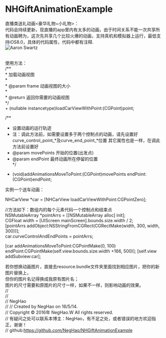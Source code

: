 # NHGiftAnimationExample <br/>
直播类送礼动画<豪华礼物+小礼物>：<br/>
代码会持续更新，现直播的app里内有太多的动画，由于时间关系不能一次共享所有动画聘为，这次先共享几个比较火爆的动画，支持真机和模拟器上运行，最低支持iOS8.0，具体的代码属性，代码中都有注释.<br/>
 ![Aaron Swartz](https://github.com/NegHao/NHGiftAnimationExample/blob/master/NHGift.gif)

<br/>
使用方法：<br/>
/**<br/>
*  加载动画视图<br/>
*<br/>
*  @param frame 动画视图的大小<br/>
*<br/>
*  @return 返回你需要的动画视图<br/>
*/<br/>
+ (nullable instancetype)loadCarViewWithPoint:(CGPoint)point;<br/>


/**<br/>
*  设置动画的运行轨迹<br/>
*  注：调此方法前，如需要设置多于两个控制点的动画，请先设置好curve_control_point_*及curve_end_point_*位置
其它属性也是一样，在调此方法前设置好<br/>
*  @param movePoints 开始的位置(出发点)<br/>
*  @param endPoint   最终动画所在停留的位置<br/>
*/<br/>
- (void)addAnimationsMoveToPoint:(CGPoint)movePoints endPoint:(CGPoint)endPoint;<br/>


实例一个送车动画：<br/>

NHCarView *car = [NHCarView loadCarViewWithPoint:CGPointZero];<br/>

//方法如下：数组内的每个元素代码一个控制点和结束点<br/>
NSMutableArray *pointArrs = [[NSMutableArray alloc] init];<br/>
CGFloat width = [UIScreen mainScreen].bounds.size.width / 2;<br/>
[pointArrs addObject:NSStringFromCGRect(CGRectMake(width, 300, width, 300))];<br/>
 car.curveControlAndEndPoints = pointArrs;<br/>

[car addAnimationsMoveToPoint:CGPointMake(0, 100) endPoint:CGPointMake(self.view.bounds.size.width +166, 500)];
[self.view addSubview:car];<br/>


若你想换动画图片，直接去resource.bundle文件夹里面找到相应图片，把你的新图片替换上，<br/>
但你的图片名记得换成我原有图片名；<br/>
图片的尺寸需要和原图片的尺寸一样，如果不一样，则影响动画的效果。<br/>
//<br/>
//  <br/>
//  NegHao<br/>
//
//  Created by NegHao on 16/5/14.<br/>
//  Copyright © 2016年 NegHao.W All rights reserved.<br/>
//  有疑问之处可以联系本博主：NegHao，有不足之处，或者错误的地方欢迎指正，谢谢！<br/>
//  github:https://github.com/NegHao/NHGiftAnimationExample<br/>
